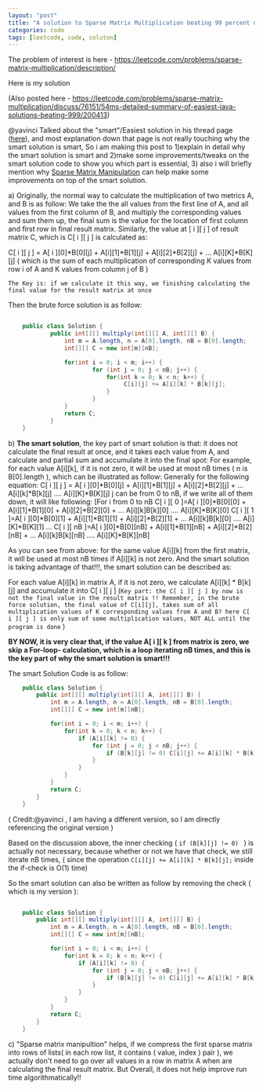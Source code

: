 ```yaml
---
layout: "post"
title: "A solution to Sparse Matrix Multiplication beating 99 percent of submissions"
categories: code
tags: [leetcode, code, soluton]
---
```


The problem of interest is here - https://leetcode.com/problems/sparse-matrix-multiplication/description/


Here is my solution

(Also posted here - https://leetcode.com/problems/sparse-matrix-multiplication/discuss/76151/54ms-detailed-summary-of-easiest-java-solutions-beating-999/200413)


@yavinci  Talked about the "smart"/Easiest solution in his thread page ([here](https://discuss.leetcode.com/topic/30625/easiest-java-solution/12)), and most explanation down that page is not really touching why the smart solution is smart, So i am making this post to 1)explain in detail why the smart solution is smart and 2)make some improvements/tweaks on the smart solution code to show you which part is essential, 3) also i will briefly mention why [Sparse Matrix Manipulation](http://www.cs.cmu.edu/~scandal/cacm/node9.html) can help make some improvements on top of the smart solution.

a) Originally, the normal way to calculate the multiplication of two metrics A, and B is as follow:
        We take the the all values from the first line of A, and all values from the first column of B, and multiply the corresponding values and sum them up, the final sum is the value for the location of first column and first row in final result matrix.  Similarly, the value at [ i ][ j ] of result matrix C, which is C[ i ][ j ] is calculated as:
     
C[ i ][ j ] = A[ i ][0]*B[0][j]  +  A[i][1]*B[1][j] + A[i][2]*B[2][j] + ... A[i][K]*B[K][j]
( which is the sum of each multiplication of corresponding K values from row i of A and K values from column j of B )

```The Key is: if we calculate it this way, we finishing calculating the final value for the result matrix at once ```

Then the brute force solution is as follow:

```java

    public class Solution {
            public int[][] multiply(int[][] A, int[][] B) {
                int m = A.length, n = A[0].length, nB = B[0].length;
                int[][] C = new int[m][nB];

                for(int i = 0; i < m; i++) {
                        for (int j = 0; j < nB; j++) {
                            for(int k = 0; k < n; k++) {
                                 C[i][j] += A[i][k] * B[k][j];
                            }
                        }
                }
                return C;  
            }
    }

```

b) ****The smart solution****, the key part of smart solution is that: it does not calculate the final result at once, and it takes each value from A, and calculate and partial sum and accumulate it into the final spot:
For example, for each value A[i][k], if it is not zero, it will be used at most nB times ( n is B[0].length ), which can be illustrated as follow:
Generally for the following equation:
C[ i ][ j ] = A[ i ][0]*B[0][j]  +  A[i][1]*B[1][j] + A[i][2]*B[2][j] + ... A[i][k]*B[k][j] ....  A[i][K]*B[K][j]
j can be from 0 to nB, if we write all of them down, it will like following:
[For i from 0 to nB 
C[ i ][ 0 ]=A[ i ][0]*B[0][0]  +  A[i][1]*B[1][0] + A[i][2]*B[2][0] + ... A[i][k]B[k][0] ....  A[i][K]*B[K][0]
C[ i ][ 1 ]=A[ i ][0]*B[0][1]  +  A[i][1]*B[1][1] + A[i][2]*B[2][1] + ... A[i][k]B[k][0] ....  A[i][K]*B[K][1]
...
C[ i ][ nB ]=A[ i ][0]*B[0][nB]  +  A[i][1]*B[1][nB] + A[i][2]*B[2][nB] + ... A[i][k]B[k][nB] ....  A[i][K]*B[K][nB]

As you can see from above: for the same value A[i][k] from the first matrix, it will be used at most nB times if A[i][k] is not zero.  And the smart solution is taking advantage of that!!!, the smart solution can be described as:

For each value A[i][k] in matrix A, if it is not zero, we calculate A[i][k] * B[k][j] and accumulate it into C[ i ][ j ] (```Key part: the C[ i ][ j ] by now is not the final value in the result matrix !! Remember, in the brute force solution, the final value of C[i][j], takes sum of all multiplication values of K corresponding values from A and B? here C[ i ][ j ] is only sum of some multiplication values, NOT ALL until the program is done``` )

**BY NOW, it is very clear that, if the value A[ i ][ k ] from matrix is zero, we skip a For-loop- calculation, which is a loop iterating nB times, and this is the key part of why the smart solution is smart!!!**
 
The smart Solution Code is as follow:


```java
    public class Solution {
        public int[][] multiply(int[][] A, int[][] B) {
            int m = A.length, n = A[0].length, nB = B[0].length;
            int[][] C = new int[m][nB];

            for(int i = 0; i < m; i++) {
                for(int k = 0; k < n; k++) {
                    if (A[i][k] != 0) {
                        for (int j = 0; j < nB; j++) {
                            if (B[k][j] != 0) C[i][j] += A[i][k] * B[k][j];
                        }
                    }
                }
            }
            return C;   
        }
    }

```

( Credit:@yavinci , I am having a different version, so I am directly referencing the original version )

Based on the discussion above, the inner checking ( ```if (B[k][j] != 0) ```  )  is actually not necessary, because whether or not we have that check, we still iterate nB times, ( since the operation ```C[i][j] += A[i][k] * B[k][j];``` inside the if-check is O(1) time)

So the smart solution can also be written as follow by removing the check ( which is my version ):

```java

    public class Solution {
        public int[][] multiply(int[][] A, int[][] B) {
            int m = A.length, n = A[0].length, nB = B[0].length;
            int[][] C = new int[m][nB];

            for(int i = 0; i < m; i++) {
                for(int k = 0; k < n; k++) {
                    if (A[i][k] != 0) {
                        for (int j = 0; j < nB; j++) {
                            if (B[k][j] != 0) C[i][j] += A[i][k] * B[k][j];
                        }
                    }
                }
            }
            return C;   
        }
    }


```

c) "Sparse matrix manipultion" helps, if we compress the first sparse matrix into rows of lists( in each row list, it contains ( value, index ) pair ), we actually don't need to go over all values in a row in matrix A when are calculating the final result matrix. But Overall, it does not help improve run time algorithmatically!!
